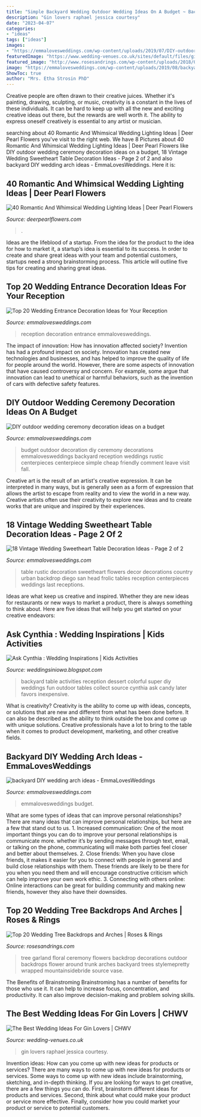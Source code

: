 ```yaml
---
title: "Simple Backyard Wedding Outdoor Wedding Ideas On A Budget ~ Backyard Table Activities Reception Dessert Colorful Super Diy Weddings Fun Outdoor Tables Collect Source Cynthia Ask Candy Later Favors Inexpensive"
description: "Gin lovers raphael jessica courtesy"
date: "2023-04-07"
categories:
- "ideas"
tags: ["ideas"]
images:
- "https://emmalovesweddings.com/wp-content/uploads/2019/07/DIY-outdoor-wedding-ceremony-decoration-ideas-on-a-budget.jpg"
featuredImage: "https://www.wedding-venues.co.uk/sites/default/files/gin-lovers-wedding-ideas-JessicaRaphaelPhotography.jpg"
featured_image: "http://www.rosesandrings.com/wp-content/uploads/2018/03/backyard-greenery-tree-wedding-backdrop.jpg"
image: "https://emmalovesweddings.com/wp-content/uploads/2019/08/backyard-DIY-wedding-arch-ideas.jpg"
ShowToc: true
author: "Mrs. Etha Strosin PhD"
---
```



Creative people are often drawn to their creative juices. Whether it's painting, drawing, sculpting, or music, creativity is a constant in the lives of these individuals. It can be hard to keep up with all the new and exciting creative ideas out there, but the rewards are well worth it. The ability to express oneself creatively is essential to any artist or musician.

	

		
searching about 40 Romantic And Whimsical Wedding Lighting Ideas | Deer Pearl Flowers you've visit to the right web. We have 8 Pictures about 40 Romantic And Whimsical Wedding Lighting Ideas | Deer Pearl Flowers like DIY outdoor wedding ceremony decoration ideas on a budget, 18 Vintage Wedding Sweetheart Table Decoration Ideas - Page 2 of 2 and also backyard DIY wedding arch ideas - EmmaLovesWeddings. Here it is:
		
    
## 40 Romantic And Whimsical Wedding Lighting Ideas | Deer Pearl Flowers

<img loading=lazy src="https://www.deerpearlflowers.com/wp-content/uploads/2015/03/Romantic-garden-wedding-dinner.jpg" onerror="this.onerror=null;this.src='https://tse1.mm.bing.net/th?id=OIP.coaK6oNaODh7ba8Nld5a6AHaLH&amp;pid=15.1';" alt="40 Romantic And Whimsical Wedding Lighting Ideas | Deer Pearl Flowers">

_Source: deerpearlflowers.com_

>. 

	

Ideas are the lifeblood of a startup. From the idea for the product to the idea for how to market it, a startup’s idea is essential to its success. In order to create and share great ideas with your team and potential customers, startups need a strong brainstorming process. This article will outline five tips for creating and sharing great ideas.

    
## Top 20 Wedding Entrance Decoration Ideas For Your Reception

<img loading=lazy src="http://emmalovesweddings.com/wp-content/uploads/2018/06/tented-wedding-reception-entrance-decoration-ideas.jpg" onerror="this.onerror=null;this.src='https://tse2.mm.bing.net/th?id=OIP.niE2hMlRuv9isNrV3hU2VgHaLH&amp;pid=15.1';" alt="Top 20 Wedding Entrance Decoration Ideas for Your Reception">

_Source: emmalovesweddings.com_

>reception decoration entrance emmalovesweddings. 

	

The impact of innovation: How has innovation affected society?
Invention has had a profound impact on society. Innovation has created new technologies and businesses, and has helped to improve the quality of life for people around the world. However, there are some aspects of innovation that have caused controversy and concern. For example, some argue that innovation can lead to unethical or harmful behaviors, such as the invention of cars with defective safety features.

    
## DIY Outdoor Wedding Ceremony Decoration Ideas On A Budget

<img loading=lazy src="https://emmalovesweddings.com/wp-content/uploads/2019/07/DIY-outdoor-wedding-ceremony-decoration-ideas-on-a-budget.jpg" onerror="this.onerror=null;this.src='https://tse4.mm.bing.net/th?id=OIP.Jq7jU28FumZfnggxOUkiEAHaLH&amp;pid=15.1';" alt="DIY outdoor wedding ceremony decoration ideas on a budget">

_Source: emmalovesweddings.com_

>budget outdoor decoration diy ceremony decorations emmalovesweddings backyard reception weddings rustic centerpieces centerpiece simple cheap friendly comment leave visit fall. 

	

Creative art is the result of an artist's creative expression. It can be interpreted in many ways, but is generally seen as a form of expression that allows the artist to escape from reality and to view the world in a new way. Creative artists often use their creativity to explore new ideas and to create works that are unique and inspired by their experiences.

    
## 18 Vintage Wedding Sweetheart Table Decoration Ideas - Page 2 Of 2

<img loading=lazy src="https://emmalovesweddings.com/wp-content/uploads/2018/01/vintage-wedding-sweetheart-table-decoration-ideas.jpg" onerror="this.onerror=null;this.src='https://tse3.mm.bing.net/th?id=OIP.DKWZIKaLjMKRKhPV5o4NqwHaLH&amp;pid=15.1';" alt="18 Vintage Wedding Sweetheart Table Decoration Ideas - Page 2 of 2">

_Source: emmalovesweddings.com_

>table rustic decoration sweetheart flowers decor decorations country urban backdrop diego san head frolic tables reception centerpieces weddings last receptions. 

	

Ideas are what keep us creative and inspired. Whether they are new ideas for restaurants or new ways to market a product, there is always something to think about. Here are five ideas that will help you get started on your creative endeavors: 

    
##  Ask Cynthia : Wedding Inspirations | Kids Activities

<img loading=lazy src="https://1.bp.blogspot.com/-o9WUrVn9vJ0/UjIM2sjUqkI/AAAAAAAAEco/nvJwK0U62yQ/s1600/dessert_table_ideas1.jpg" onerror="this.onerror=null;this.src='https://tse3.mm.bing.net/th?id=OIP.wNInF1jX5U35lJRwrVhT8AHaJ4&amp;pid=15.1';" alt=" Ask Cynthia : Wedding Inspirations | Kids Activities">

_Source: weddingsiniowa.blogspot.com_

>backyard table activities reception dessert colorful super diy weddings fun outdoor tables collect source cynthia ask candy later favors inexpensive. 

	

What is creativity?
Creativity is the ability to come up with ideas, concepts, or solutions that are new and different from what has been done before. It can also be described as the ability to think outside the box and come up with unique solutions. Creative professionals have a lot to bring to the table when it comes to product development, marketing, and other creative fields.

    
## Backyard DIY Wedding Arch Ideas - EmmaLovesWeddings

<img loading=lazy src="https://emmalovesweddings.com/wp-content/uploads/2019/08/backyard-DIY-wedding-arch-ideas.jpg" onerror="this.onerror=null;this.src='https://tse1.mm.bing.net/th?id=OIP.7_QI43MYATg5HRheFtLkEwHaLH&amp;pid=15.1';" alt="backyard DIY wedding arch ideas - EmmaLovesWeddings">

_Source: emmalovesweddings.com_

>emmalovesweddings budget. 

	

What are some types of ideas that can improve personal relationships?
There are many ideas that can improve personal relationships, but here are a few that stand out to us. 1. Increased communication: One of the most important things you can do to improve your personal relationships is communicate more. whether it’s by sending messages through text, email, or talking on the phone, communicating will make both parties feel closer and better about themselves. 2. Close friends: When you have close friends, it makes it easier for you to connect with people in general and build close relationships with them. These friends are likely to be there for you when you need them and will encourage constructive criticism which can help improve your own work ethic. 3. Connecting with others online: Online interactions can be great for building community and making new friends, however they also have their downsides.

    
## Top 20 Wedding Tree Backdrops And Arches | Roses &amp; Rings

<img loading=lazy src="http://www.rosesandrings.com/wp-content/uploads/2018/03/backyard-greenery-tree-wedding-backdrop.jpg" onerror="this.onerror=null;this.src='https://tse2.mm.bing.net/th?id=OIP.nJy3BicdPWrP2weEEVUfvAHaKD&amp;pid=15.1';" alt="Top 20 Wedding Tree Backdrops and Arches | Roses &amp; Rings">

_Source: rosesandrings.com_

>tree garland floral ceremony flowers backdrop decorations outdoor backdrops flower around trunk arches backyard trees stylemepretty wrapped mountainsidebride source vase. 

	

The Benefits of Brainstroming
Brainstroming has a number of benefits for those who use it. It can help to increase focus, concentration, and productivity. It can also improve decision-making and problem solving skills.

    
## The Best Wedding Ideas For Gin Lovers | CHWV

<img loading=lazy src="https://www.wedding-venues.co.uk/sites/default/files/gin-lovers-wedding-ideas-JessicaRaphaelPhotography.jpg" onerror="this.onerror=null;this.src='https://tse2.mm.bing.net/th?id=OIP.OQZlIx3K2Lr4U_EWzlN8fgHaKl&amp;pid=15.1';" alt="The Best Wedding Ideas For Gin Lovers | CHWV">

_Source: wedding-venues.co.uk_

>gin lovers raphael jessica courtesy. 

	

Invention ideas: How can you come up with new ideas for products or services?
There are many ways to come up with new ideas for products or services. Some ways to come up with new ideas include brainstorming, sketching, and in-depth thinking. If you are looking for ways to get creative, there are a few things you can do. First, brainstorm different ideas for products and services. Second, think about what could make your product or service more effective. Finally, consider how you could market your product or service to potential customers.

